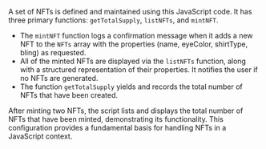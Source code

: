 A set of NFTs is defined and maintained using this JavaScript code. It has three primary functions: `getTotalSupply`, `listNFTs`, and `mintNFT`. 

- The `mintNFT` function logs a confirmation message when it adds a new NFT to the `NFTs` array with the properties (name, eyeColor, shirtType, bling) as requested.
- All of the minted NFTs are displayed via the `listNFTs` function, along with a structured representation of their properties. It notifies the user if no NFTs are generated.
- The function `getTotalSupply` yields and records the total number of NFTs that have been created.

After minting two NFTs, the script lists and displays the total number of NFTs that have been minted, demonstrating its functionality. This configuration provides a fundamental basis for handling NFTs in a JavaScript context.
